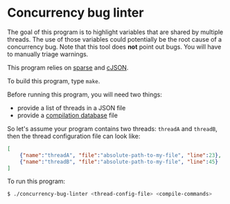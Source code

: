 # Concurrency bug linter

The goal of this program is to highlight variables that are shared by multiple threads. The use of those variables could potentially be the root cause of a concurrency bug.
Note that this tool does **not** point out bugs. You will have to manually triage warnings.

This program relies on [sparse](https://sparse.docs.kernel.org/en/latest/) and [cJSON](https://github.com/DaveGamble/cJSON).

To build this program, type `make`.

Before running this program, you will need two things:

  - provide a list of threads in a JSON file
  - provide a [compilation database](https://clang.llvm.org/docs/JSONCompilationDatabase.html) file

  So let's assume your program contains two threads: `threadA` and `threadB`, then the thread configuration file can look like:
```json
[
    {"name":"threadA", "file":"absolute-path-to-my-file", "line":23},
    {"name":"threadB", "file":"absolute-path-to-my-file", "line":45}
]
```

To run this program:

```sh
$ ./concurrency-bug-linter <thread-config-file> <compile-commands>
```

